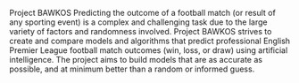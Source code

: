 Project BAWKOS
Predicting the outcome of a football match (or result of any sporting event) is a complex and challenging task due to the large variety of factors and randomness involved. Project BAWKOS strives to create and compare models and algorithms that predict professional English Premier League football match outcomes (win, loss, or draw) using artificial intelligence. The project aims to build models that are as accurate as possible, and at minimum better than a random or informed guess.
